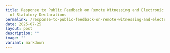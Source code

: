 ```yaml
---
title: Response to Public Feedback on Remote Witnessing and Electronic Signing
  of Statutory Declarations
permalink: /response-to-public-feedback-on-remote-witnessing-and-electronic-signing-of-statutory-declarations/
date: 2025-07-25
layout: post
description: ""
image: ""
variant: markdown
---
```


